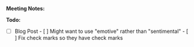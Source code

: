 **Meeting Notes:**

**Todo:**

- [ ] Blog Post
      - [ ] Might want to use "emotive" rather than "sentimental"
      - [ ] Fix check marks so they have check marks